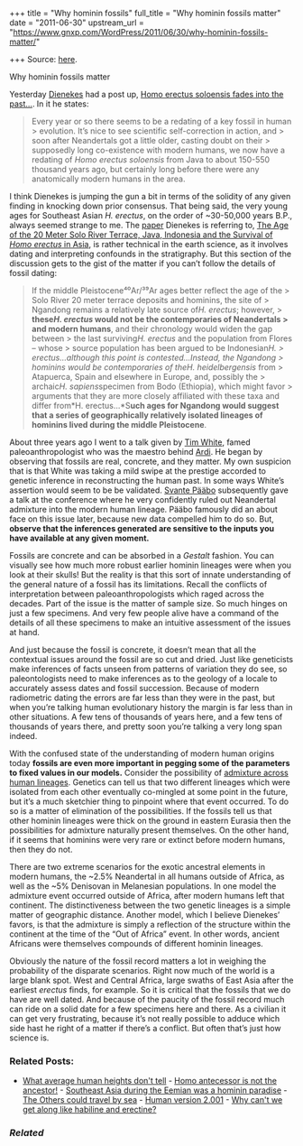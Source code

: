 +++
title = "Why hominin fossils"
full_title = "Why hominin fossils matter"
date = "2011-06-30"
upstream_url = "https://www.gnxp.com/WordPress/2011/06/30/why-hominin-fossils-matter/"

+++
Source: [here](https://www.gnxp.com/WordPress/2011/06/30/why-hominin-fossils-matter/).

Why hominin fossils matter

Yesterday [Dienekes](https://dienekes.blogspot.com/2011/06/homo-erectus-soloensis-fades-into-past.html) had a post up, [Homo erectus soloensis fades into the past…](https://dienekes.blogspot.com/2011/06/homo-erectus-soloensis-fades-into-past.html). In it he states:

> Every year or so there seems to be a redating of a key fossil in human > evolution. It’s nice to see scientific self-correction in action, and > soon after Neandertals got a little older, casting doubt on their > supposedly long co-existence with modern humans, we now have a redating of *Homo erectus soloensis* from Java to about 150-550 thousand years ago, but certainly long before there were any anatomically modern humans in the area.

I think Dienekes is jumping the gun a bit in terms of the solidity of any given finding in knocking down prior consensus. That being said, the very young ages for Southeast Asian *H. erectus*, on the order of \~30-50,000 years B.P., always seemed strange to me. The [paper](http://www.plosone.org/article/info%3Adoi%2F10.1371%2Fjournal.pone.0021562) Dienekes is referring to, [The Age of the 20 Meter Solo River Terrace, Java, Indonesia and the Survival of *Homo erectus* in Asia](http://www.plosone.org/article/info%3Adoi%2F10.1371%2Fjournal.pone.0021562), is rather technical in the earth science, as it involves dating and interpreting confounds in the stratigraphy. But this section of the discussion gets to the gist of the matter if you can’t follow the details of fossil dating:

> If the middle Pleistocene⁴⁰Ar/³⁹Ar ages better reflect the age of the > Solo River 20 meter terrace deposits and hominins, the site of > Ngandong remains a relatively late source of*H. erectus*; however, > **these*H. erectus* would not be the contemporaries of Neandertals > and modern humans**, and their chronology would widen the gap between > the last surviving*H. erectus* and the population from Flores – whose > source population has been argued to be Indonesian*H. > erectus…*although this point is contested…Instead, the Ngandong > hominins would be contemporaries of the*H. heidelbergensis* from > Atapuerca, Spain and elsewhere in Europe, and, possibly the > archaic*H. sapiens*specimen from Bodo (Ethiopia), which might favor > arguments that they are more closely affiliated with these taxa and differ from*H. erectus…*S**uch ages for Ngandong would suggest that a series of geographically relatively isolated lineages of hominins lived during the middle Pleistocene**.

  
About three years ago I went to a talk given by [Tim White](https://en.wikipedia.org/wiki/Tim_D._White), famed paleoanthropologist who was the maestro behind [Ardi](https://en.wikipedia.org/wiki/Ardi). He began by observing that fossils are real, concrete, and they matter. My own suspicion that is that White was taking a mild swipe at the prestige accorded to genetic inference in reconstructing the human past. In some ways White’s assertion would seem to be be validated. [Svante Pääbo](https://en.wikipedia.org/wiki/Svante_P%C3%A4%C3%A4bo) subsequently gave a talk at the conference where he very confidently ruled out Neandertal admixture into the modern human lineage. Pääbo famously did an about face on this issue later, because new data compelled him to do so. But, **observe that the inferences generated are sensitive to the inputs you have available at any given moment.**

Fossils are concrete and can be absorbed in a *Gestalt* fashion. You can visually see how much more robust earlier hominin lineages were when you look at their skulls! But the reality is that this sort of innate understanding of the general nature of a fossil has its limitations. Recall the conflicts of interpretation between paleoanthropologists which raged across the decades. Part of the issue is the matter of sample size. So much hinges on just a few specimens. And very few people alive have a command of the details of all these specimens to make an intuitive assessment of the issues at hand.

And just because the fossil is concrete, it doesn’t mean that all the contextual issues around the fossil are so cut and dried. Just like geneticists make inferences of facts unseen from patterns of variation they do see, so paleontologists need to make inferences as to the geology of a locale to accurately assess dates and fossil succession. Because of modern radiometric dating the errors are far less than they were in the past, but when you’re talking human evolutionary history the margin is far less than in other situations. A few tens of thousands of years here, and a few tens of thousands of years there, and pretty soon you’re talking a very long span indeed.

With the confused state of the understanding of modern human origins today **fossils are even more important in pegging some of the parameters to fixed values in our models.** Consider the possibility of [admixture across human lineages](http://blogs.discovermagazine.com/gnxp/2010/05/the-three-layers-of-the-neandertal-cake/). Genetics can tell us that two different lineages which were isolated from each other eventually co-mingled at some point in the future, but it’s a much sketchier thing to pinpoint where that event occurred. To do so is a matter of elimination of the possibilities. If the fossils tell us that other hominin lineages were thick on the ground in eastern Eurasia then the possibilities for admixture naturally present themselves. On the other hand, if it seems that hominins were very rare or extinct before modern humans, then they do not.

There are two extreme scenarios for the exotic ancestral elements in modern humans, the \~2.5% Neandertal in all humans outside of Africa, as well as the \~5% Denisovan in Melanesian populations. In one model the admixture event occurred outside of Africa, after modern humans left that continent. The distinctiveness between the two genetic lineages is a simple matter of geographic distance. Another model, which I believe Dienekes’ favors, is that the admixture is simply a reflection of the structure within the continent at the time of the “Out of Africa” event. In other words, ancient Africans were themselves compounds of different hominin lineages.

Obviously the nature of the fossil record matters a lot in weighing the probability of the disparate scenarios. Right now much of the world is a large blank spot. West and Central Africa, large swaths of East Asia after the earliest *erectus* finds, for example. So it is critical that the fossils that we do have are well dated. And because of the paucity of the fossil record much can ride on a solid date for a few specimens here and there. As a civilian it can get very frustrating, because it’s not really possible to adduce which side hast he right of a matter if there’s a conflict. But often that’s just how science is.

### Related Posts:

- [What average human heights don't
  tell](https://www.gnxp.com/WordPress/2010/01/13/what-average-human-heights-dont-tell/) - [Homo antecessor is not the
  ancestor!](https://www.gnxp.com/WordPress/2020/04/02/homo-antecessor-is-not-the-ancestor/) - [Southeast Asia during the Eemian was a hominin
  paradise](https://www.gnxp.com/WordPress/2019/12/19/southeast-asian-during-the-eemian-was-a-hominin-paradise/) - [The Others could travel by
  sea](https://www.gnxp.com/WordPress/2010/02/16/the-others-could-travel-by-sea/) - [Human version
  2.001](https://www.gnxp.com/WordPress/2012/07/30/human-version-2-001/) - [Why can't we get along like habiline and
  erectine?](https://www.gnxp.com/WordPress/2007/08/08/why-cant-we-get-along-like-habiline-and-erectine/)

### *Related*

[](https://www.addtoany.com/add_to/facebook?linkurl=https%3A%2F%2Fwww.gnxp.com%2FWordPress%2F2011%2F06%2F30%2Fwhy-hominin-fossils-matter%2F&linkname=Why%20hominin%20fossils%20matter "Facebook")[](https://www.addtoany.com/add_to/twitter?linkurl=https%3A%2F%2Fwww.gnxp.com%2FWordPress%2F2011%2F06%2F30%2Fwhy-hominin-fossils-matter%2F&linkname=Why%20hominin%20fossils%20matter "Twitter")[](https://www.addtoany.com/add_to/email?linkurl=https%3A%2F%2Fwww.gnxp.com%2FWordPress%2F2011%2F06%2F30%2Fwhy-hominin-fossils-matter%2F&linkname=Why%20hominin%20fossils%20matter "Email")[](https://www.addtoany.com/share)
